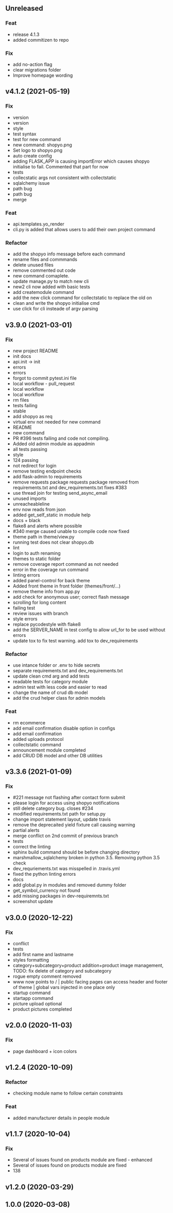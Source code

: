 ## Unreleased

### Feat

- release 4.1.3
- added commitizen to repo

### Fix

- add no-action flag
- clear migrations folder
- Improve homepage wording

## v4.1.2 (2021-05-19)

### Fix

- version
- version
- style
- test syntax
- test for new command
- new command: shopyo.png
- Set logo to shopyo.png
- auto create config
- adding FLASK_APP is causing importError which causes shopyo initialise to fail. Commented that part for now
- tests
- collecstatic args not consistent with collectstatic
- sqlalchemy issue
- path bug
- path bug
- merge

### Feat

- api.templates.yo_render
- cli.py is added
that allows users to add their own project command

### Refactor

- add the shopyo info message before each command
- rename files and commmands
- delete unused files
- remove commented out code
- new command comaplete.
- update manage.py to match new cli
- new2 cli now added with basic tests
- add createmodule command
- add the new click command for collectstatic to replace the old on
- clean and write the shopyo initialise cmd
- use click for cli insteade of argv parsing

## v3.9.0 (2021-03-01)

### Fix

- new project README
- init docs
- api.init -> init
- errors
- errors
- forgot to commit pytest.ini file
- local workflow - pull_request
- local workflow
- local workflow
- rm files
- tests failing
- stable
- add shopyo as req
- virtual env not needed for new command
- README
- new command
- PR #396 tests failing and code not compiling.
- Added old admin module as appadmin
- all tests passing
- style
- 124 passing
- not redirect for login
- remove testing endpoint checks
- add flask-admin to requirements
- remove requests package requests package removed from requirements.txt and dev_requirements.txt fixes #383
- use thread join for testing send_async_email
- unused imports
- unreacheableline
- env now reads from json
- added get_self_static in module help
- docs + black
- flake8 and alerts where possible
- #340 merge caused unable to compile code now fixed
- theme path in theme/view.py
- running test does not clear shopyo.db
- lint
- login to auth renaming
- themes to static folder
- remove coverage report command as not needed
- error in the coverage run command
- linting errors
- added panel-control for back theme
- Added front theme in front folder (themes/front/...)
- remove theme info from app.py
- add check for anonymous user; correct flash message
- scrolling for long content
- failing test
- review issues with branch
- style errors
- replace pycodestyle with flake8
- add the SERVER_NAME in test config to allow url_for to be used without errors
- update tox to fix test warning. add tox to dev_requirements

### Refactor

- use intance folder or .env to hide secrets
- separate requirements.txt and dev_requirements.txt
- update clean cmd arg and add tests
- readable tests for category module
- admin test with less code and easier to read
- change the name of crud db model
- add the crud helper class for admin models

### Feat

- rm ecommerce
- add email confirmation disable option in configs
- add email confirmation
- added uploads protocol
- collectstatic command
- announcement module completed
- add CRUD DB model and other DB utilities

## v3.3.6 (2021-01-09)

### Fix

- #221 message not flashing after contact form submit
- please login for access using shopyo notifications
- still delete category bug. closes #234
- modified requirements.txt path for setup.py
- change import statement layout, update travis
- remove the deprecaited yield fixture call causing warning
- partial alerts
- merge conflict on 2nd commit of previous branch
- tests
- correct the linting
- sphinx build command should be before changing directory
- marshmallow_sqlalchemy broken in python 3.5. Removing python 3.5 check
- dev_requriements.txt was misspelled in .travis.yml
- fixed the python linting errors
- docs
- add global.py in modules and removed dummy folder
- get_symbol_currency not found
- add missing packages in dev-requiremnts.txt
- screenshot update

## v3.0.0 (2020-12-22)

### Fix

- conflict
- tests
- add first name and lastname
- styles formatting
- category+subcategory+product addition+product image management, TODO: fix delete of category and subcategory
- rogue empty comment removed
- www now points to / | public facing pages can access header and footer of theme | global vars injected in one place only
- startup command
- startapp command
- picture upload optional
- product pictures completed

## v2.0.0 (2020-11-03)

### Fix

- page dashboard + icon colors

## v1.2.4 (2020-10-09)

### Refactor

- checking module name to follow certain constraints

### Feat

- added manufacturer details in people module

## v1.1.7 (2020-10-04)

### Fix

- Several of issues found on products module are fixed - enhanced
- Several of issues found on products module are fixed
- 138

## v1.2.0 (2020-03-29)

## 1.0.0 (2020-03-08)
